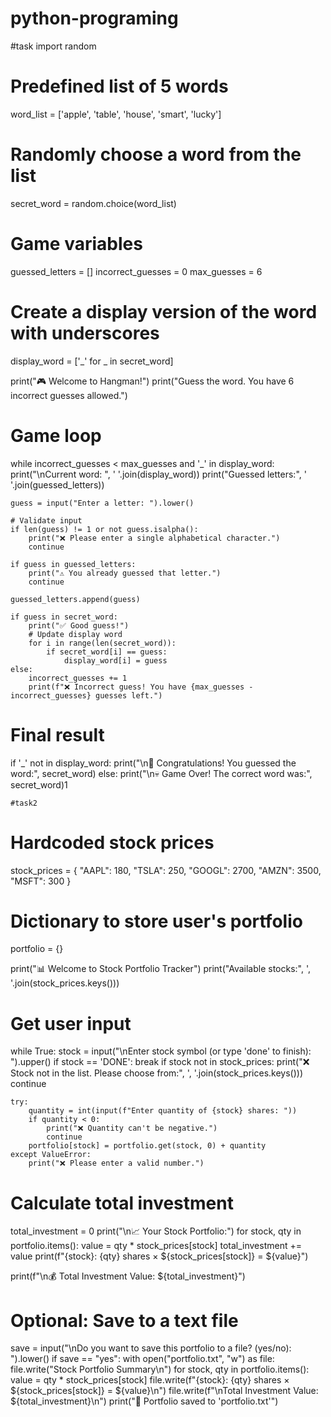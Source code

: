 # python-programing
#task
import random

# Predefined list of 5 words
word_list = ['apple', 'table', 'house', 'smart', 'lucky']

# Randomly choose a word from the list
secret_word = random.choice(word_list)

# Game variables
guessed_letters = []
incorrect_guesses = 0
max_guesses = 6

# Create a display version of the word with underscores
display_word = ['_' for _ in secret_word]

print("🎮 Welcome to Hangman!")
print("Guess the word. You have 6 incorrect guesses allowed.")

# Game loop
while incorrect_guesses < max_guesses and '_' in display_word:
    print("\nCurrent word: ", ' '.join(display_word))
    print("Guessed letters:", ' '.join(guessed_letters))
    
    guess = input("Enter a letter: ").lower()

    # Validate input
    if len(guess) != 1 or not guess.isalpha():
        print("❌ Please enter a single alphabetical character.")
        continue

    if guess in guessed_letters:
        print("⚠ You already guessed that letter.")
        continue

    guessed_letters.append(guess)

    if guess in secret_word:
        print("✅ Good guess!")
        # Update display word
        for i in range(len(secret_word)):
            if secret_word[i] == guess:
                display_word[i] = guess
    else:
        incorrect_guesses += 1
        print(f"❌ Incorrect guess! You have {max_guesses - incorrect_guesses} guesses left.")

# Final result
if '_' not in display_word:
    print("\n🎉 Congratulations! You guessed the word:", secret_word)
else:
    print("\n💀 Game Over! The correct word was:", secret_word)1













    
    #task2
# Hardcoded stock prices
stock_prices = {
    "AAPL": 180,
    "TSLA": 250,
    "GOOGL": 2700,
    "AMZN": 3500,
    "MSFT": 300
}

# Dictionary to store user's portfolio
portfolio = {}

print("📊 Welcome to Stock Portfolio Tracker")
print("Available stocks:", ', '.join(stock_prices.keys()))

# Get user input
while True:
    stock = input("\nEnter stock symbol (or type 'done' to finish): ").upper()
    if stock == 'DONE':
        break
    if stock not in stock_prices:
        print("❌ Stock not in the list. Please choose from:", ', '.join(stock_prices.keys()))
        continue

    try:
        quantity = int(input(f"Enter quantity of {stock} shares: "))
        if quantity < 0:
            print("❌ Quantity can't be negative.")
            continue
        portfolio[stock] = portfolio.get(stock, 0) + quantity
    except ValueError:
        print("❌ Please enter a valid number.")

# Calculate total investment
total_investment = 0
print("\n📈 Your Stock Portfolio:")
for stock, qty in portfolio.items():
    value = qty * stock_prices[stock]
    total_investment += value
    print(f"{stock}: {qty} shares × ${stock_prices[stock]} = ${value}")

print(f"\n💰 Total Investment Value: ${total_investment}")

# Optional: Save to a text file
save = input("\nDo you want to save this portfolio to a file? (yes/no): ").lower()
if save == "yes":
    with open("portfolio.txt", "w") as file:
        file.write("Stock Portfolio Summary\n")
        for stock, qty in portfolio.items():
            value = qty * stock_prices[stock]
            file.write(f"{stock}: {qty} shares × ${stock_prices[stock]} = ${value}\n")
        file.write(f"\nTotal Investment Value: ${total_investment}\n")
    print("📁 Portfolio saved to 'portfolio.txt'")
